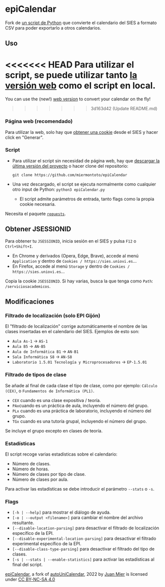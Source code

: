 # epiCalendar

Fork de [un script de Python](https://github.com/Bimo99B9/autoUniCalendar) que convierte el calendario del SIES a formato CSV para poder exportarlo a otros calendarios.

## Uso

<<<<<<< HEAD
Para utilizar el script, se puede utilizar tanto [la versión web](https://epicalendar.herokuapp.com) como el script en local.
=======
You can use the (new!) [web version](https://epicalendar.herokuapp.com/) to convert your calendar on the fly!
>>>>>>> 3d163d42 (Update README.md)

### Página web (recomendado)

Para utilizar la web, solo hay que [obtener una cookie](https://github.com/miermontoto/epiCalendar/edit/main/README.md#obtener-jsessionid) desde el SIES y hacer click en "Generar".

### Script

- Para utilizar el script sin necesidad de página web, hay que [descargar la última versión del proyecto](https://github.com/miermontoto/epiCalendar/archive/refs/heads/main.zip) o hacer clone del repositorio:

  ```git clone https://github.com/miermontoto/epiCalendar```
- Una vez descargado, el script se ejecuta normalmente como cualquier otro input de Python: `python3 epiCalendar.py`
  - El script admite parámetros de entrada, tanto flags como la propia cookie necesaria.

Necesita el paquete [`requests`](https://pypi.org/project/requests/).

## Obtener JSESSIONID

Para obtener tu `JSESSIONID`, inicia sesión en el SIES y pulsa `F12` o `Ctrl+Shift+I`.

- En Chrome y derivados (Opera, Edge, Brave), accede al menú `Application` y dentro de `Cookies / https://sies.uniovi.es`...
- En Firefox, accede al menú `Storage` y dentro de `Cookies / https://sies.uniovi.es`...

Copia la cookie `JSESSIONID`. Si hay varias, busca la que tenga como `Path`: `/serviciosacademicos`.

## Modificaciones

### Filtrado de localización (solo EPI Gijón)

El "filtrado de localización" corrige automáticamente el nombre de las clases insertadas en el calendario del SIES.
Ejemplos de esto son:

- `Aula As-1` → `AS-1`
- `Aula B5` → `AN-B5`
- `Aula de Informática B1` → `AN-B1`
- `Sala Informática S8` → `AN-S8`
- `Laboratorio 1.5.01 Tecnología y Microprocesadores` → `EP-1.5.01`

### Filtrado de tipos de clase

Se añade al final de cada clase el tipo de clase, como por ejemplo: `Cálculo (CEX)`, o `Fundamentos de Informática (PL1)`.

- `CEX` cuando es una clase expositiva / teoría.
- `PAx`cuando es un práctica de aula, incluyendo el número del grupo.
- `PLx` cuando es una práctica de laboratorio, incluyendo el número del grupo.
- `TGx` cuando es una tutoría grupal, incluyendo el número del grupo.

Se incluye el grupo excepto en clases de teoría.

### Estadísticas

El script recoge varias estadísticas sobre el calendario:

- Número de clases.
- Número de horas.
- Número de clases por tipo de clase.
- Número de clases por aula.

Para activar las estadísticas se debe introducir el parámetro `--stats` o `-s`.

### Flags

- `[-h | --help]` para mostrar el diálogo de ayuda.
- `[-o | --output <filename>]` para cambiar el nombre del archivo resultante.
- `[--disable-location-parsing]` para desactivar el filtrado de localización específico de la EPI.
- `[--disable-experimental-location-parsing]` para desactivar el filtrado experimental específico de la EPI.
- `[--disable-class-type-parsing]` para desactivar el filtrado del tipo de clases.
- `[-s | --stats | --enable-statistics]` para activar las estadísticas al final del script.

[epiCalendar](https://github.com/miermontoto/epiCalendar), a fork of [autoUniCalendar](https://github.com/BimoBB9B/autoUniCalendar), 2022 by [Juan Mier](https://github.com/miermontoto) is licensed under [CC BY-NC-SA 4.0](http://creativecommons.org/licenses/by-nc-sa/4.0/?ref=chooser-v1)
